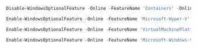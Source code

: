 ```powershell
Disable-WindowsOptionalFeature -Online -FeatureName 'Containers' -Online
```
```powershell
Enable-WindowsOptionalFeature -Online -FeatureName 'Microsoft-Hyper-V' -Online
```
```powershell
Enable-WindowsOptionalFeature -Online -FeatureName 'VirtualMachinePlatform' -Online
```
```powershell
Enable-WindowsOptionalFeature -Online -FeatureName 'Microsoft-Windows-Subsystem-Linux' -Online
```
